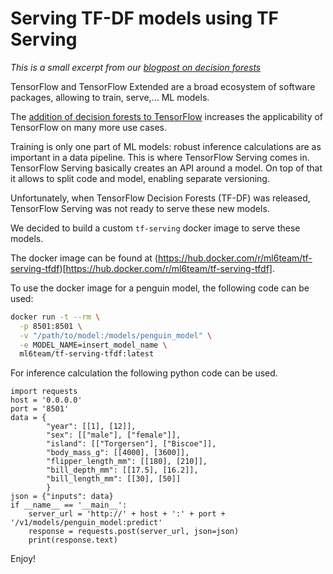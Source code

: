 # Serving TF-DF models using TF Serving

*This is a small excerpt from our [blogpost on decision forests](https://blog.ml6.eu/serving-decision-forests-with-tensorflow-b447ea4fc81c)*

TensorFlow and TensorFlow Extended are a broad ecosystem of software packages, allowing to train, serve,... ML models.

The [addition of decision forests to TensorFlow](https://www.tensorflow.org/decision_forests) increases the applicability of TensorFlow on many more use cases.

Training is only one part of ML models: robust inference calculations are as important in a data pipeline.
This is where TensorFlow Serving comes in. TensorFlow Serving basically creates an API around a model. On top of that it allows to split code and model, enabling separate versioning.

Unfortunately, when TensorFlow Decision Forests (TF-DF) was released, TensorFlow Serving was not ready to serve these new models.

We decided to build a custom `tf-serving` docker image to serve these models.

The docker image can be found at (https://hub.docker.com/r/ml6team/tf-serving-tfdf)[https://hub.docker.com/r/ml6team/tf-serving-tfdf].

To use the docker image for a penguin model, the following code can be used:

```sh
docker run -t --rm \
  -p 8501:8501 \
  -v "/path/to/model:/models/penguin_model" \
  -e MODEL_NAME=insert_model_name \
  ml6team/tf-serving-tfdf:latest
```

For inference calculation the following python code can be used.

```python3
import requests
host = '0.0.0.0'
port = '8501'
data = {
        "year": [[1], [12]],
        "sex": [["male"], ["female"]],
        "island": [["Torgersen"], ["Biscoe"]],
        "body_mass_g": [[4000], [3600]],
        "flipper_length_mm": [[180], [210]],
        "bill_depth_mm": [[17.5], [16.2]],
        "bill_length_mm": [[30], [50]]
        }
json = {"inputs": data}
if __name__ == '__main__':
    server_url = 'http://' + host + ':' + port + '/v1/models/penguin_model:predict'
    response = requests.post(server_url, json=json)
    print(response.text)
```

Enjoy!